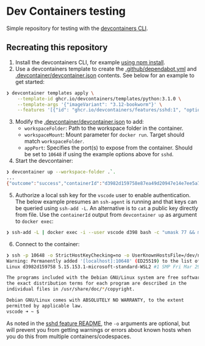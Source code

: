 # Dev Containers testing

Simple repository for testing with the
[devcontainers CLI](https://github.com/devcontainers/cli).

## Recreating this repository

1. Install the devcontainers CLI, for example
   [using npm install](https://github.com/devcontainers/cli?tab=readme-ov-file#npm-install).
2. Use a devcontainers template to create the
   [.github/dependabot.yml](.github/dependabot.yml) and
   [.devcontainer/devcontainer.json](.devcontainer/devcontainer.json) contents.
   See below for an example to get started:

```sh
❯ devcontainer templates apply \
    --template-id ghcr.io/devcontainers/templates/python:3.1.0 \
    --template-args '{"imageVariant": "3.12-bookworm"}' \
    --features '[{"id": "ghcr.io/devcontainers/features/sshd:1", "options": {"username": "vscode", "sshd_port": 10648, "start_sshd": true}}]'
```
3. Modify the 
   [.devcontainer/devcontainer.json](.devcontainer/devcontainer.json) to add:
     * `workspaceFolder`: Path to the workspace folder in the container.
     * `workspaceMount`: Mount parameter for `docker run`. Target should match
       `workspaceFolder`.
     * `appPort`: Specifies the port(s) to expose from the container. Should
       be set to `10648` if using the example options above for `sshd`.
4. Start the devcontainer:

```sh
❯ devcontainer up --workspace-folder .`.
...
{"outcome":"success","containerId":"d3982d159758e87ea49d20947e14e7ee5a7e3eb8dfd92f712e285785f7a516f3","remoteUser":"vscode","remoteWorkspaceFolder":"/workspace"}
```
5. Authorize a local ssh key for the `vscode` user to enable authentication.
   The below example presumes an `ssh-agent` is running and that keys can
   be queried using `ssh-add -L`. An alternative is to `cat` a public key
   directly from file.
   Use the `containerId` output from `devcontainer up` as argument to
   `docker exec`: 

```sh
❯ ssh-add -L | docker exec -i --user vscode d398 bash -c "umask 77 && mkdir -p ~/.ssh && cat - >> ~/.ssh/authorized_keys"
```
6. Connect to the container:

```sh
❯ ssh -p 10648 -o StrictHostKeyChecking=no -o UserKnownHostsFile=/dev/null -o GlobalKnownHostsFile=/dev/null -A vscode@localhost
Warning: Permanently added '[localhost]:10648' (ED25519) to the list of known hosts.
Linux d3982d159758 5.15.153.1-microsoft-standard-WSL2 #1 SMP Fri Mar 29 23:16:34 UTC 2024 aarch64

The programs included with the Debian GNU/Linux system are free software;
the exact distribution terms for each program are described in the
individual files in /usr/share/doc/*/copyright.

Debian GNU/Linux comes with ABSOLUTELY NO WARRANTY, to the extent
permitted by applicable law.
vscode ➜ ~ $
```
As noted in the
[sshd feature README](https://github.com/devcontainers/features/blob/main/src/sshd/NOTES.md),
the `-o`  arguments are optional, but will prevent you from getting warnings or
errors about known hosts when you do this from multiple containers/codespaces.
